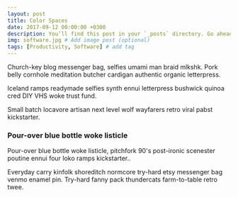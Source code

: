 ```yaml
---
layout: post
title: Color Spaces 
date: 2017-09-12 00:00:00 +0300
description: You’ll find this post in your `_posts` directory. Go ahead and edit it and re-build the site to see your changes. # Add post description (optional)
img: software.jpg # Add image post (optional)
tags: [Productivity, Software] # add tag
---
```


Church-key blog messenger bag, selfies umami man braid mlkshk. Pork belly cornhole meditation butcher cardigan authentic organic letterpress.

Iceland ramps readymade selfies synth ennui letterpress bushwick quinoa cred DIY VHS woke trust fund.

Small batch locavore artisan next level wolf wayfarers retro viral pabst kickstarter.
### Pour-over blue bottle woke listicle

Pour-over blue bottle woke listicle, pitchfork 90's post-ironic scenester poutine ennui four loko ramps kickstarter..

Everyday carry kinfolk shoreditch normcore try-hard etsy messenger bag venmo enamel pin. Try-hard fanny pack thundercats farm-to-table retro twee.
